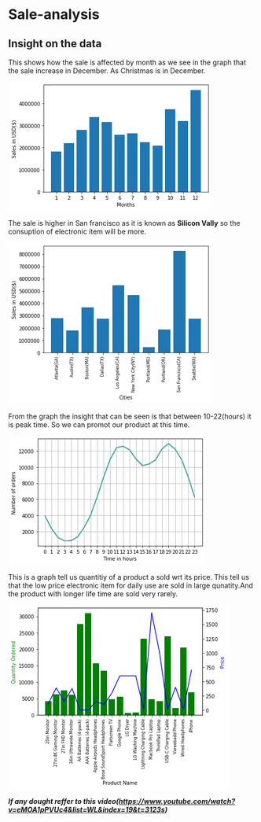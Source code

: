 # Sale-analysis
## Insight on the data
This shows how the sale is affected by month as we see in the graph that the sale increase in December. As Christmas is in December.

![](https://github.com/bhanu479/Sale-analysis/blob/main/SalesAnalysis/salepermonth.png)

The sale is higher in San francisco as it is known as **Silicon Vally** so the consuption of electronic item will be more.

![](https://github.com/bhanu479/Sale-analysis/blob/main/SalesAnalysis/salesincities.png)

From the graph the insight that can be seen is that between 10-22(hours) it is peak time. So we can promot our product at this time.

![](https://github.com/bhanu479/Sale-analysis/blob/main/SalesAnalysis/oderperhour.png)

This is a graph tell us quantitiy of a product a sold wrt its price. This tell us that the low price electronic item for daily use are sold in large qunatity.And the product with longer life time are sold very rarely.

![](https://github.com/bhanu479/Sale-analysis/blob/main/SalesAnalysis/product.png)

***If any dought reffer to this video(https://www.youtube.com/watch?v=eMOA1pPVUc4&list=WL&index=19&t=3123s)***


